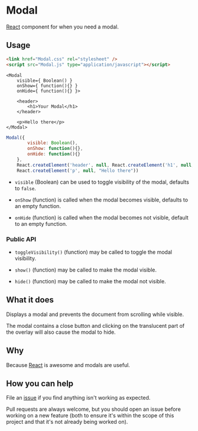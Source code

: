 Modal
=====

[React](http://reactjs.org/) component for when you need a modal.

## Usage

```html
<link href="Modal.css" rel="stylesheet" />
<script src="Modal.js" type="application/javascript"></script>
```

```
<Modal
	visible={ Boolean() }
	onShow={ function(){} }
	onHide={ function(){} }>

	<header>
		<h1>Your Modal</h1>
	</header>

	<p>Hello there</p>
</Modal>
```

```javascript
Modal({
		visible: Boolean(),
		onShow: function(){},
		onHide: function(){}
	},
	React.createElement('header', null, React.createElement('h1', null, "Your Modal")),
	React.createElement('p', null, "Hello there"))
```

- `visible` (Boolean) can be used to toggle visibility of the modal, defaults to `false`.

- `onShow` (function) is called when the modal becomes visible, defaults to an empty function.

- `onHide` (function) is called when the modal becomes not visible, default to an empty function.

### Public API

- `toggleVisibility()` (function) may be called to toggle the modal visibility.

- `show()` (function) may be called to make the modal visible.

- `hide()` (function) may be called to make the modal not visible.

## What it does

Displays a modal and prevents the document from scrolling while visible.

The modal contains a close button and clicking on the translucent part of the overlay will also cause the modal to hide.

## Why

Because [React](http://reactjs.org/) is awesome and modals are useful.

## How you can help

File an [issue](https://github.com/cupcake/react-modal/issues) if you find anything isn't working as expected.

Pull requests are always welcome, but you should open an issue before working on a new feature (both to ensure it's within the scope of this project and that it's not already being worked on).

